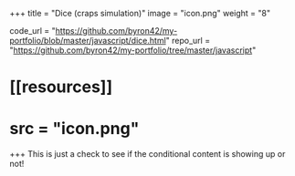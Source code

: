 +++
title = "Dice (craps simulation)"
image = "icon.png"
weight = "8"

code_url = "https://github.com/byron42/my-portfolio/blob/master/javascript/dice.html"
repo_url = "https://github.com/byron42/my-portfolio/tree/master/javascript"

# [[resources]]
#   src = "icon.png"
+++
This is just a check to see if the conditional content is showing up or not!